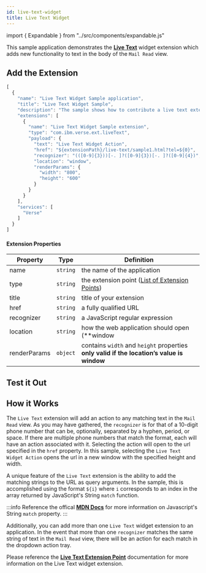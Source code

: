 ```yaml
---
id: live-text-widget
title: Live Text Widget
---
```

import { Expandable } from "../src/components/expandable.js"

This sample application demonstrates the **[Live Text](../extension-points#live-text)** widget extension which adds new functionality to text in the body of the `Mail Read` view.

## Add the Extension

```js
[
  {
    "name": "Live Text Widget Sample application",
    "title": "Live Text Widget Sample",
    "description": "The sample shows how to contribute a live text extension in Verse",
    "extensions": [
      {
        "name": "Live Text Widget Sample extension",
        "type": "com.ibm.verse.ext.liveText",
        "payload": {
          "text": "Live Text Widget Action",
          "href": "${extensionPath}/live-text/sample1.html?tel=${0}",
          "recognizer": "(([0-9]{3}))[-. ]?([0-9]{3})[-. ]?([0-9]{4})",
          "location": "window",
          "renderParams": {
            "width": "800",
            "height": "600"
          }
        }
      }
    ],
    "services": [
      "Verse"
    ]
  }
]
```
#### Extension Properties
| Property    | Type |  Definition |
|-------------|:----:|-------------|
| name        | `string` | the name of the application |
| type        | `string` | the extension point  ([List of Extension Points](../extension-points)) |
| title       | `string` | title of your extension |
| href        | `string` | a fully qualified URL |
| recognizer  | `string` | a JavaScript regular expression |
| location    | `string` | how the web application should open (**window|tab|embedded**) |
| renderParams | `object` | contains `width` and `height` properties  **only valid if the location’s value is window** |

## Test it Out
<Expandable path="samples/live-text.gif" />

##  How it Works
The `Live Text` extension will add an action to any matching text in the `Mail Read` view. As you may have gathered, the `recognizer` is for that of a 10-digit phone number that can be, optionally, separated by a hyphen, period, or space. If there are multiple phone numbers that match the format, each will have an action associated with it. Selecting the action will open to the url specified in the `href` property. In this sample, selecting the `Live Text Widget Action` opens the url in a new window with the specified height and width.

A unique feature of the `Live Text` extension is the ability to add the matching strings to the URL as query arguments. In the sample, this is accomplished using the format `${i}` where `i` corresponds to an index in the array returned by JavaScript's String `match` function.

:::info
Reference the offical **[MDN Docs](https://developer.mozilla.org/en-US/docs/Web/JavaScript/Reference/Global_Objects/String/match)** for more information on Javascript's String `match` property.
:::

Additionally, you can add more than one `Live Text` widget extension to an application. In the event that more than one `recognizer` matches the same string of text in the `Mail Read` view, there will be an action for each match in the dropdown action tray.

Please reference the **[Live Text Extension Point](../extension-points#live-text)** documentation for more information on the Live Text widget extension.
